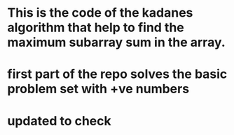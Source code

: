 # This is the code of the kadanes algorithm that help to find the maximum subarray sum in the array.
# first part of the repo solves the basic problem set with +ve numbers
# updated to check
